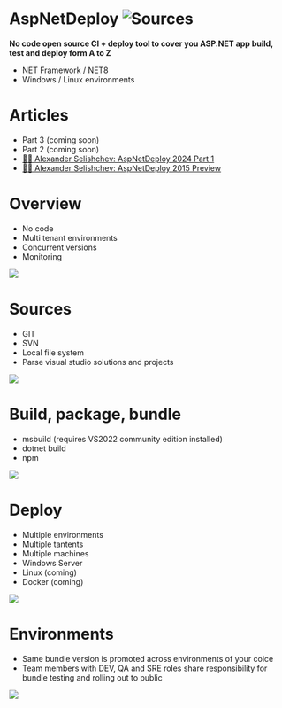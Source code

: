 AspNetDeploy ![Sources](http://ad-resources.personal.ado.me.uk/vs-loading-colored-24.gif)
============
**No code open source CI + deploy tool to cover you ASP.NET app build, test and deploy form A to Z**

* NET Framework / NET8
* Windows / Linux environments

Articles
===========
* Part 3 (coming soon)
* Part 2 (coming soon)
* [🧑‍🎓 Alexander Selishchev: AspNetDeploy 2024 Part 1](https://www.codeproject.com/Tips/5377735/AspNetDeploy-2024-Part-1-The-Demo)
* [🧑‍🎓 Alexander Selishchev: AspNetDeploy 2015 Preview](https://www.codeproject.com/Articles/992572/AspNetDeploy-CI-plus-Deployment-tool-preview)


Overview
===========
* No code
* Multi tenant environments
* Concurrent versions
* Monitoring
<img src="https://github.com/adoconnection/AspNetDeploy/blob/master/Screenshots/slide-overview.png"/>

Sources
============
* GIT
* SVN
* Local file system
* Parse visual studio solutions and projects

<img src="https://github.com/adoconnection/AspNetDeploy/blob/master/Screenshots/slide-sources.png" />
  

Build, package, bundle
============
* msbuild (requires VS2022 community edition installed)
* dotnet build
* npm

<img src="https://github.com/adoconnection/AspNetDeploy/blob/master/Screenshots/slide-build.png" />



Deploy
============
* Multiple environments
* Multiple tantents
* Multiple machines
* Windows Server
* Linux (coming)
* Docker (coming)

<img src="https://github.com/adoconnection/AspNetDeploy/blob/master/Screenshots/slide-deploy.png" />


Environments
============
* Same bundle version is promoted across environments of your coice
* Team members with DEV, QA and SRE roles share responsibility for bundle testing and rolling out to public

<img src="https://github.com/adoconnection/AspNetDeploy/blob/master/Screenshots/slide-environments.png" />
